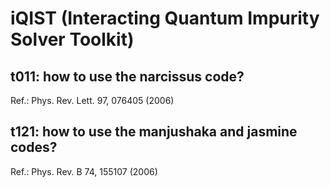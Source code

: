 # iQIST (Interacting Quantum Impurity Solver Toolkit)

## t011: how to use the narcissus code?

Ref.: Phys. Rev. Lett. 97, 076405 (2006)

## t121: how to use the manjushaka and jasmine codes?

Ref.: Phys. Rev. B 74, 155107 (2006)
